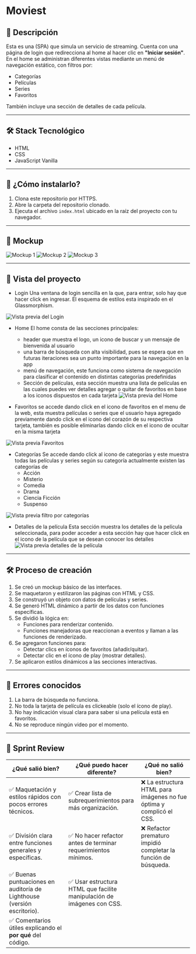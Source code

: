 # Moviest

## 📄 Descripción

Esta es una (SPA) que simula un servicio de streaming. Cuenta con una página de login que redirecciona al home al hacer clic en **"Iniciar sesión"**.  
En el home se administran diferentes vistas mediante un menú de navegación estático, con filtros por:

- Categorías
- Películas
- Series
- Favoritos  

También incluye una sección de detalles de cada película.

---

## 🛠️ Stack Tecnológico

- HTML  
- CSS  
- JavaScript Vanilla

---

## 🚀 ¿Cómo instalarlo?

1. Clona este repositorio por HTTPS.
2. Abre la carpeta del repositorio clonado.
3. Ejecuta el archivo `index.html` ubicado en la raíz del proyecto con tu navegador.

---

## 🎨 Mockup

![Mockup 1](./public/assets/images/mockup1.jpg)
![Mockup 2](./public/assets/images/mockup2.jpg)
![Mockup 3](./public/assets/images/mockup3.jpg)

---

## 👀 Vista del proyecto

- Login
Una ventana de login sencilla en la que, para entrar, solo hay que hacer click en ingresar. El esquema de estilos esta inspirado en el Glassmorphism.

![Vista previa del Login](./public/assets/images/Captura-login.png)

- Home
El home consta de las secciones principales:
  - header que muestra el logo, un icono de buscar y un mensaje de bienvenida al usuario
  - una barra de búsqueda con alta visibilidad, pues se espera que en futuras iteraciones sea un
   punto importante para la navegación en la app
  - menú de navegación, este funciona como sistema de navegación para clasificar el contenido en distintas categorías predefinidas
  - Sección de películas, esta sección muestra una lista de películas en las cuales puedes ver detalles agregar o quitar de favoritos en base a los iconos    dispuestos en cada tarjeta
![Vista previa del Home](./public/assets/images/Captura-home.png)

- Favoritos
se accede dando click en el icono de favoritos en el menu de la web, esta muestra películas o series que el usuario haya agregado previamente dando click en el icono del corazón de su respectiva tarjeta, también es posible eliminarlas dando click en el icono de ocultar en la misma tarjeta

![Vista previa Favoritos](./public/assets/images/Captura-favoritos.png)

- Categorías
Se accede dando click al icono de categorías y este muestra todas las películas y series según su categoría
actualmente existen las categorías de
  - Acción
  - Misterio
  - Comedia
  - Drama
  - Ciencia Ficción
  - Suspenso

![Vista previa filtro por categorías](./public/assets/images/Captura-categorias.png)

- Detalles de la película
Esta sección muestra los detalles de la película seleccionada, para poder acceder a esta sección hay que hacer click en el icono de la película que se desean conocer los detalles
![Vista previa detalles de la película](./public/assets/images/Captura-detalles-de-pelicula.png)

---

## 🛠️ Proceso de creación

1. Se creó un mockup básico de las interfaces.
2. Se maquetaron y estilizaron las páginas con HTML y CSS.
3. Se construyó un objeto con datos de películas y series.
4. Se generó HTML dinámico a partir de los datos con funciones específicas.
5. Se dividió la lógica en:
   - Funciones para renderizar contenido.
   - Funciones manejadoras que reaccionan a eventos y llaman a las funciones de renderizado.
6. Se agregaron funciones para:
   - Detectar clics en íconos de favoritos (añadir/quitar).
   - Detectar clic en el ícono de play (mostrar detalles).
7. Se aplicaron estilos dinámicos a las secciones interactivas.

---

## 🐞 Errores conocidos

1. La barra de búsqueda no funciona.
2. No toda la tarjeta de película es clickeable (solo el ícono de play).
3. No hay indicación visual clara para saber si una película está en favoritos.
4. No se reproduce ningún video por el momento.

---

## 🔁 Sprint Review

| ¿Qué salió bien? | ¿Qué puedo hacer diferente? | ¿Qué no salió bien? |
|------------------|-----------------------------|----------------------|
| ✅ Maquetación y estilos rápidos con pocos errores técnicos. | ✅ Crear lista de subrequerimientos para más organización. | ❌ La estructura HTML para imágenes no fue óptima y complicó el CSS. |
| ✅ División clara entre funciones generales y específicas. | ✅ No hacer refactor antes de terminar requerimientos mínimos. | ❌ Refactor prematuro impidió completar la función de búsqueda. |
| ✅ Buenas puntuaciones en auditoría de Lighthouse (versión escritorio). | ✅ Usar estructura HTML que facilite manipulación de imágenes con CSS. | |
| ✅ Comentarios útiles explicando el **por qué** del código. | | |
